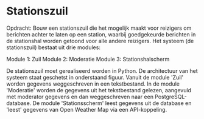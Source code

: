 # Stationszuil
Opdracht: Bouw een stationszuil die het mogelijk maakt voor reizigers om berichten achter te laten op een station, waarbij goedgekeurde berichten in de stationshal worden getoond voor alle andere reizigers.
Het systeem (de stationszuil) bestaat uit drie modules:

Module 1: Zuil
Module 2: Moderatie
Module 3: Stationshalscherm

De stationszuil moet gerealiseerd worden in Python. De architectuur van het systeem staat geschetst in onderstaand figuur. 
Vanuit de module 'Zuil' worden gegevens weggeschreven in een tekstbestand. 
In de module 'Moderatie' worden de gegevens uit het tekstbestand gelezen, aangevuld met moderator gegevens en dan weggeschreven naar een PostgreSQL-database. 
De module 'Stationsscherm' leest gegevens uit de database en 'leest' gegevens van Open Weather Map via een API-koppeling.
